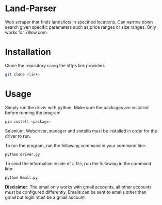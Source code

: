 # Land-Parser
Web scraper that finds lands/lots in specified locations. Can narrow down search given specific parameters such as price ranges or size ranges. Only works for Zillow.com. 

# Installation

Clone the repository using the https link provided.

```bash
git clone <link>
```

# Usage
Simply run the driver with python. Make sure the packages are installed before running the program. 

```bash
pip install <package>
```

Selenium, Webdriver_manager and smtplib must be installed in order for the driver to run. 

To run the program, run the following command in your command line.

```bash
python driver.py
```
To send the information inside of a file, run the following in the command line:

```bash
python Email.py
```
**Disclaimer:** The email only works with gmail accounts, all other accounts must be configured differently. Emails can be sent to emails other than gmail but login must be a gmail account. 
